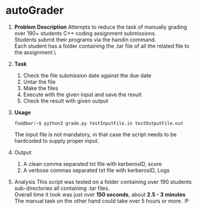 # autoGrader
1. <strong>Problem Description</strong>
    Attempts to reduce the task of manually grading over 190+ students C++ coding assignment submissions.\
    Students submit their programs via the handin command.\
    Each student has a folder containing the .tar file of all the related file to the assignment.\

2. <strong>Task</strong>
    1. Check the file submission date against the due date
    2. Untar the file
    3. Make the files
    4. Execute with the given input and save the result
    5. Check the result with given output


3. <strong>Usage</strong>
    ```console
    foo@bar:~$ python3 grade.py testInputFile.in testOutputFile.out
    ```
    The input file is not mandatory, in that case the script needs to be hardcoded to supply proper input.

4. <stong>Output</strong>
    1. A clean comma separated txt file with kerberosID, score
    2. A verbose commas separated txt file with kerberosID, Logs

5. <stong>Analysis</strong>
    This script was tested on a folder containing over 190 students sub-directories all containing .tar files.\
    Overall time it took was just over <strong>150 seconds</strong>, about <strong>2.5 - 3 minutes</strong>\
    The manual task on the other hand could take over 5 hours or more. :P
